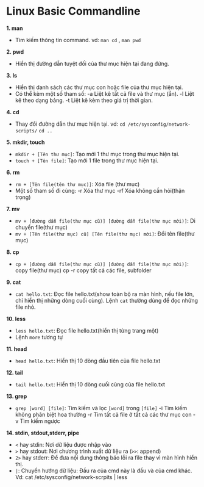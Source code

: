 # Linux Basic Commandline 
**1. man**
- Tìm kiếm thông tin command. vd: `man cd` , `man pwd`

**2. pwd**
- Hiển thị đường dẫn tuyệt đối của thư mục hiện tại đang đứng.

**3. ls**
- Hiển thị danh sách các thư mục con hoặc file của thư mục hiện tại.
- Có thể kèm một số tham số:
		-a	 Liệt kê tất cả file và thư mục (ẩn).
		-l	 Liệt kê theo dạng bảng.
		-t	 Liệt kê kèm theo giá trị thời gian.

**4. cd**
- Thay đổi đường dẫn thư mục hiện tại. vd: `cd /etc/sysconfig/network-scripts/`  `cd ..`

**5. mkdir, touch**
- `mkdir + [Tên thư mục]`: Tạo mới 1 thư mục trong thư mục hiện tại.
- `touch + [Tên file]`: Tạo mới 1 file trong thư mục hiện tại.

**6. rm**
- `rm + [Tên file(tên thư mục)]`: Xóa file (thư mục)
- Một số tham số đi cùng:
			-r	   Xóa thư mục
			-rf	   Xóa không cần hỏi(thận trọng)

**7. mv**
- `mv + [đường dẫn file(thư mục cũ)] [đường dẫn file(thư mục mới)]`: Di chuyển file(thư mục)
- `mv + [Tên file(thư mục) cũ] [Tên file(thư mục) mới]`: Đổi tên file(thư mục)

**8. cp**
- `cp + [đường dẫn file(thư mục cũ)] [đường dẫn file(thư mục mới)]`: copy file(thư mục)
			cp -r 	copy tất cả các file, subfolder

**9. cat**
- `cat hello.txt`: Đọc file hello.txt(show toàn bộ ra màn hình, nếu file lớn, chỉ hiển thị những dòng cuối cùng). Lệnh `cat` thường dùng để đọc những file nhỏ.

**10. less**
- `less hello.txt`: Đọc file hello.txt(hiển thị từng trang một)
- Lệnh `more` tương tự

**11. head**
- `head hello.txt`: Hiển thị 10 dòng đầu tiên của file hello.txt

**12. tail**
- `tail hello.txt`: Hiển thị 10 dòng cuối cùng của file hello.txt

**13. grep**
- `grep [word] [file]`: Tìm kiếm và lọc `[word]` trong `[file]`
			-i	    Tìm kiếm không phân biệt hoa thường
			-r	    Tìm tất cả file ở tất cả các thư mục con
			-v	    Tìm kiếm ngược

**14. stdin, stdout,stderr, pipe**
- `<` hay stdin: Nơi dữ liệu được nhập vào 
- `>` hay stdout: Nơi chương trình xuất dữ liệu ra (`>>`: append)
- `2>` hay stderr: Để đưa nội dung thông báo lỗi ra file thay vì màn hình hiển thị.
- `|`: Chuyển hướng dữ liệu: Đầu ra của cmd này là đầu và của cmd khác. Vd: cat /etc/sysconfig/network-scrpits | less

